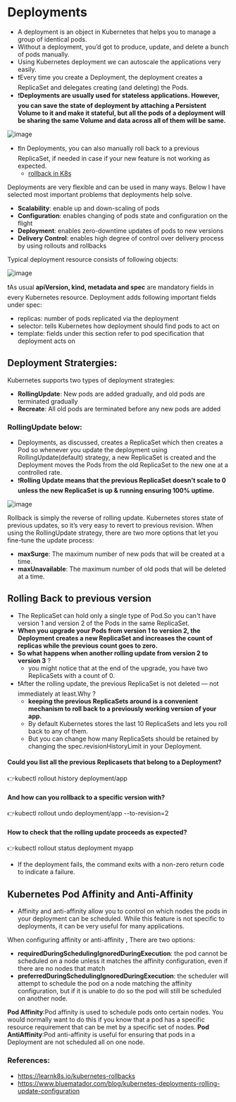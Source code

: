 # Deployments

- A deployment is an object in Kubernetes that helps you to manage a group of identical pods.
- Without a deployment, you’d got to produce, update, and delete a bunch of pods manually.
- Using Kubernetes deployment we can autoscale the applications very easily.
- ❗Every time you create a Deployment, the deployment creates a ReplicaSet and delegates creating (and deleting) the Pods.
- ❗**Deployments are usually used for stateless applications. However, you can save the state of deployment by attaching a Persistent Volume to it and make it stateful, 
  but all the pods of a deployment will be sharing the same Volume and data across all of them will be same.**
  
![image](https://user-images.githubusercontent.com/33947539/141157600-57c6f1d8-4045-4243-bb3a-04855fa46436.png)

- ❗In Deployments, you can also manually roll back to a previous ReplicaSet, if needed in case if your new feature is not working as expected.
   - [rollback in K8s](https://github.com/MeSabya/Kubernetes/blob/main/Deployments/Deployment.md#rolling-back-to-previous-version) 

Deployments are very flexible and can be used in many ways. Below I have selected most important problems that deployments help solve.
- **Scalability**: enable up and down-scaling of pods
- **Configuration**: enables changing of pods state and configuration on the flight
- **Deployment**: enables zero-downtime updates of pods to new versions
- **Delivery Control**: enables high degree of control over delivery process by using rollouts and rollbacks

Typical deployment resource consists of following objects:

![image](https://user-images.githubusercontent.com/33947539/141118126-148d24cd-8d5f-4755-ba61-8c82a5be9eac.png)

❗As usual **apiVersion, kind, metadata and spec** are mandatory fields in every Kubernetes resource. 
Deployment adds following important fields under spec:
- replicas: number of pods replicated via the deployment
- selector: tells Kubernetes how deployment should find pods to act on
- template: fields under this section refer to pod specification that deployment acts on

## Deployment Stratergies:
Kubernetes supports two types of deployment strategies:
- **RollingUpdate**: New pods are added gradually, and old pods are terminated gradually
- **Recreate**: All old pods are terminated before any new pods are added

### RollingUpdate below:
- Deployments, as discussed, creates a ReplicaSet which then creates a Pod so whenever you update the deployment using RollingUpdate(default) strategy, 
  a new ReplicaSet is created and the Deployment moves the Pods from the old ReplicaSet to the new one at a controlled rate. 
- ❗**Rolling Update means that the previous ReplicaSet doesn’t scale to 0 unless the new ReplicaSet is up & running ensuring 100% uptime.**

![image](https://user-images.githubusercontent.com/33947539/141145533-f55c0b1a-a4ef-4e2c-900d-d0533418cfb5.png)

Rollback is simply the reverse of rolling update. Kubernetes stores state of previous updates, so it’s very easy to revert to previous revision.
When using the RollingUpdate strategy, there are two more options that let you fine-tune the update process:

- **maxSurge**: The maximum number of new pods that will be created at a time.
- **maxUnavailable**: The maximum number of old pods that will be deleted at a time.

## Rolling Back to previous version
- The ReplicaSet can hold only a single type of Pod.So you can't have version 1 and version 2 of the Pods in the same ReplicaSet.
- **When you upgrade your Pods from version 1 to version 2, the Deployment creates a new ReplicaSet and increases the count of replicas while the previous count goes to zero.**
- **So what happens when another rolling update from version 2 to version 3** ?
   - you might notice that at the end of the upgrade, you have two ReplicaSets with a count of 0.
- ❗After the rolling update, the previous ReplicaSet is not deleted — not immediately at least.Why ?
  - **keeping the previous ReplicaSets around is a convenient mechanism to roll back to a previously working version of your app.**
  - By default Kubernetes stores the last 10 ReplicaSets and lets you roll back to any of them.
  - But you can change how many ReplicaSets should be retained by changing the spec.revisionHistoryLimit in your Deployment.
#### Could you list all the previous Replicasets that belong to a Deployment?
:point_right:kubectl rollout history deployment/app
#### And how can you rollback to a specific version with?
:point_right:kubectl rollout undo deployment/app --to-revision=2
#### How to check that the rolling update proceeds as expected?
:point_right:kubectl rollout status deployment myapp
 - If the deployment fails, the command exits with a non-zero return code to indicate a failure.

## Kubernetes Pod Affinity and Anti-Affinity
- Affinity and anti-affinity allow you to control on which nodes the pods in your deployment can be scheduled. While this feature is not specific to deployments, it can be very useful for many applications.


When configuring affinity or anti-affinity , There are two options:
- **requiredDuringSchedulingIgnoredDuringExecution**: the pod cannot be scheduled on a node unless it matches the affinity configuration, even if there are no nodes that match
- **preferredDuringSchedulingIgnoredDuringExecution**: the scheduler will attempt to schedule the pod on a node matching the affinity configuration, but if it is unable to do so the pod will still be scheduled on another node.

**Pod Affinity**:Pod affinity is used to schedule pods onto certain nodes. You would normally want to do this if you know that a pod has a specific resource requirement that can be met by a specific set of nodes.
**Pod AntiAffinity**:Pod anti-affinity is useful for ensuring that pods in a Deployment are not scheduled all on one node. 

### References:
- https://learnk8s.io/kubernetes-rollbacks
- https://www.bluematador.com/blog/kubernetes-deployments-rolling-update-configuration
